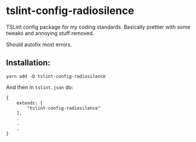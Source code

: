 tslint-config-radiosilence
==========================

TSLint config package for my coding standards. Basically prettier with
some tweaks and annoying stuff removed.

Should autofix most errors.

Installation:
-------------

```
yarn add -D tslint-config-radiosilence
```

And then in `tslint.json` do:

```
{
    extends: [
        "tslint-config-radiosilence"
    ],
    .
    .
    .
}
```
